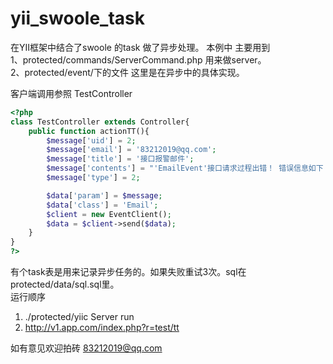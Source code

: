 # yii_swoole_task
在YII框架中结合了swoole 的task 做了异步处理。
本例中 主要用到  
1、protected/commands/ServerCommand.php 用来做server。  
2、protected/event/下的文件 这里是在异步中的具体实现。

客户端调用参照 TestController 
```php
<?php
class TestController extends Controller{
    public function actionTT(){
        $message['uid'] = 2;
        $message['email'] = '83212019@qq.com';
        $message['title'] = '接口报警邮件';
        $message['contents'] = "'EmailEvent'接口请求过程出错！ 错误信息如下：err_no:'00000' err_msg:'测试队列' 请求参数为:'[]'";
        $message['type'] = 2;

        $data['param'] = $message;
        $data['class'] = 'Email';
        $client = new EventClient();
        $data = $client->send($data);
    }
}
?>
```

有个task表是用来记录异步任务的。如果失败重试3次。sql在protected/data/sql.sql里。  
运行顺序  
1. ./protected/yiic Server run
2. http://v1.app.com/index.php?r=test/tt

如有意见欢迎拍砖  83212019@qq.com
